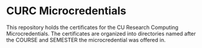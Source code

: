 # CURC Microcredentials
This repository holds the certificates for the CU Research Computing Microcredentials. The certificates are organized into directories named after the COURSE and SEMESTER the microcredential was offered in.
